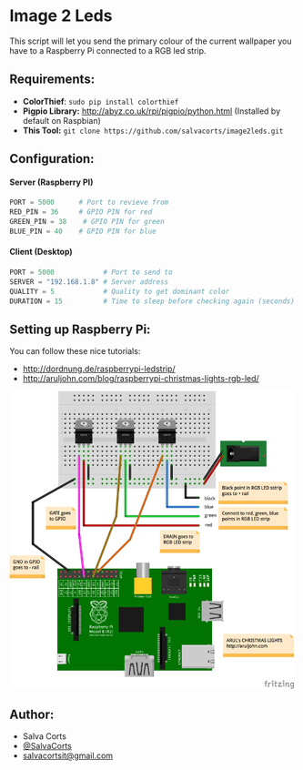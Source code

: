 # Image 2 Leds

This script will let you send the primary colour of the current wallpaper you have to a Raspberry Pi connected to a RGB led strip.



## Requirements:

- **ColorThief**: `sudo pip install colorthief`
- **Pigpio Library:** <u>http://abyz.co.uk/rpi/pigpio/python.html</u> (Installed by default on Raspbian)
- **This Tool:** `git clone https://github.com/salvacorts/image2leds.git`

## Configuration:
#### Server (Raspberry PI)

```python
PORT = 5000      # Port to revieve from
RED_PIN = 36     # GPIO PIN for red
GREEN_PIN = 38	  # GPIO PIN for green
BLUE_PIN = 40    # GPIO PIN for blue
```

#### Client (Desktop)

```python
PORT = 5000            # Port to send to
SERVER = "192.168.1.8" # Server address
QUALITY = 5            # Quality to get dominant color
DURATION = 15          # Time to sleep before checking again (seconds)
```



## Setting up Raspberry Pi:

You can follow these nice tutorials:

- <u>http://dordnung.de/raspberrypi-ledstrip/</u>
- <u>http://aruljohn.com/blog/raspberrypi-christmas-lights-rgb-led/ </u>

 ![rpi](schema.png)



## Author:

- Salva Corts
- [@SalvaCorts](https://twitter.com/SalvaCorts)
- salvacortsit@gmail.com
